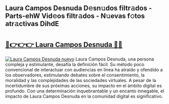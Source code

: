 ## Laura Campos Desnuda D𝚎sn𝚞dos filtr𝚊dos - Parts-ehW Vid𝚎os filtr𝚊dos - N𝚞evas f𝚘tos atr𝚊ctivas DihdE

# <h2><a href="http://mbbnc0c.tromn.icu/?c=Laura+Campos+Desnuda">🔗👉👉👉 Laura Campos Desnuda 🔗🔗</a></h2>

[![Laura Campos Desnuda nuevo](https://i.imgur.com/pEAQMta.gif)](http://mbbnc0c.tromn.icu/?c=Laura+Campos+Desnuda)
Laura Campos Desnuda, una persona compleja y estimulante, desafía la definición fácil. Su método poco convencional de interactuar con audiencias en línea ha atraído y ofendido a los observadores, estimulando debates sobre el consentimiento, la moralidad y las complejidades de las sociedades virtuales. A pesar de la incertidumbre de sus próximas acciones, su impacto en el ámbito digital es profundo. Con una determinación inquebrantable y un encanto innegable, el impacto de Laura Campos Desnuda en la comunidad digital es significativo.
